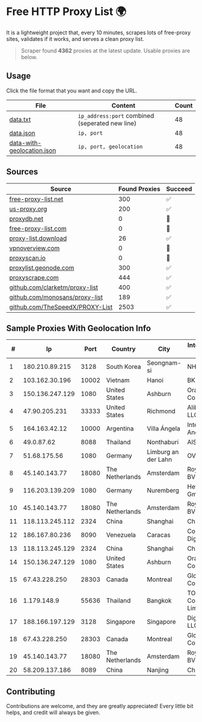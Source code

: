 
# Free HTTP Proxy List 🌍

It is a lightweight project that, every 10 minutes, scrapes lots of free-proxy sites, validates if it works, and serves a clean proxy list.


> Scraper found **4362** proxies at the latest update. Usable proxies are below.

## Usage

Click the file format that you want and copy the URL.


|File|Content|Count|
|----|-------|-----|
|[data.txt](https://raw.githubusercontent.com/themiralay/Proxy-List-World/master/data.txt)|`ip_address:port` combined (seperated new line)|48|
|[data.json](https://raw.githubusercontent.com/themiralay/Proxy-List-World/master/data.json)|`ip, port`|48|
|[data-with-geolocation.json](https://raw.githubusercontent.com/themiralay/Proxy-List-World/master/data-with-geolocation.json)|`ip, port, geolocation`|48|

## Sources

|Source|Found Proxies|Succeed|
|------|-------------|-------|
|[free-proxy-list.net](https://free-proxy-list.net)|300|✅|
|[us-proxy.org](https://www.us-proxy.org)|200|✅|
|[proxydb.net](http://proxydb.net)|0|🚫|
|[free-proxy-list.com](https://free-proxy-list.com/?page=&port=&type%5B%5D=http&type%5B%5D=https&up_time=0&search=Search)|0|🚫|
|[proxy-list.download](https://www.proxy-list.download/HTTP)|26|✅|
|[vpnoverview.com](https://vpnoverview.com/privacy/anonymous-browsing/free-proxy-servers)|0|🚫|
|[proxyscan.io](https://www.proxyscan.io)|0|🚫|
|[proxylist.geonode.com](https://proxylist.geonode.com/api/proxy-list?limit=300&page=1&sort_by=lastChecked&sort_type=desc&protocols=http,https)|300|✅|
|[proxyscrape.com](https://api.proxyscrape.com/v2/?request=displayproxies&protocol=http&timeout=10000&country=all&ssl=all&anonymity=all)|444|✅|
|[github.com/clarketm/proxy-list](https://raw.githubusercontent.com/clarketm/proxy-list/master/proxy-list-raw.txt)|400|✅|
|[github.com/monosans/proxy-list](https://raw.githubusercontent.com/monosans/proxy-list/main/proxies/http.txt)|189|✅|
|[github.com/TheSpeedX/PROXY-List](https://raw.githubusercontent.com/TheSpeedX/PROXY-List/master/http.txt)|2503|✅|


## Sample Proxies With Geolocation Info

|#|Ip|Port|Country|City|Internet Service Provider|
|-|--|----|-------|----|-------------------------|
|1|180.210.89.215|3128|South Korea|Seongnam-si|NHNCLOUD|
|2|103.162.30.196|10002|Vietnam|Hanoi|BKNS|
|3|150.136.247.129|1080|United States|Ashburn|Oracle Corporation|
|4|47.90.205.231|33333|United States|Richmond|Alibaba.com LLC|
|5|164.163.42.12|10000|Argentina|Villa Ángela|Interret Villa Angela SRL|
|6|49.0.87.62|8088|Thailand|Nonthaburi|AIS-Fibre|
|7|51.68.175.56|1080|Germany|Limburg an der Lahn|OVH SAS|
|8|45.140.143.77|18080|The Netherlands|Amsterdam|RoyaleHosting BV|
|9|116.203.139.209|1080|Germany|Nuremberg|Hetzner Online GmbH|
|10|45.140.143.77|18080|The Netherlands|Amsterdam|RoyaleHosting BV|
|11|118.113.245.112|2324|China|Shanghai|Chinanet|
|12|186.167.80.236|8090|Venezuela|Caracas|Corporacion Digitel C.A|
|13|118.113.245.129|2324|China|Shanghai|Chinanet|
|14|150.136.247.129|1080|United States|Ashburn|Oracle Corporation|
|15|67.43.228.250|28303|Canada|Montreal|GloboTech Communications|
|16|1.179.148.9|55636|Thailand|Bangkok|TOT Public Company Limited|
|17|188.166.197.129|3128|Singapore|Singapore|DigitalOcean, LLC|
|18|67.43.228.250|28303|Canada|Montreal|GloboTech Communications|
|19|45.140.143.77|18080|The Netherlands|Amsterdam|RoyaleHosting BV|
|20|58.209.137.186|8089|China|Nanjing|China Telecom|



## Contributing

Contributions are welcome, and they are greatly appreciated! Every
little bit helps, and credit will always be given.

